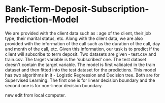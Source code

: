 # Bank-Term-Deposit-Subscription-Prediction-Model
We are provided with the client data such as : age of the client, their job type, their marital status, etc. Along with the client data, we are also provided with the information of the call such as the duration of the call, day and month of the call, etc. Given this information, our task is to predict if the client will subscribe to term deposit.
Two datasets are given - test.csv and train.csv. The target variable is the 'subscribed' one. The test dataset doesn't contain the target variable. The model is first validated in the train dataset and then fitted into the test dataset for the predictions.
This model has two algorithms in it - Logistic Regression and Decision tree. Both are for Supervised Learning. The first one is for linear decision boundary and the second one is for non-linear decision boundary.


new edit from local computer.